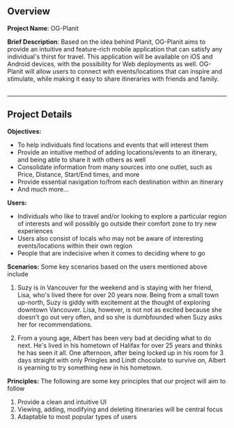 ## Overview

**Project Name**: OG-Planit

**Brief Description**: Based on the idea behind Planit, OG-Planit aims to provide an intuitive and feature-rich mobile application that can satisfy any individual's thirst for travel. This application will be available on iOS and Android devices, with the possibility for Web deployments as well. OG-Planit will allow users to connect with events/locations that can inspire and stimulate, while making it easy to share itineraries with friends and family. <br/><br/>
___

## Project Details
**Objectives:** 
* To help individuals find locations and events that will interest them
* Provide an intuitive method of adding locations/events to an itinerary, and being able to share it with others as well
* Consolidate information from many sources into one outlet, such as Price, Distance, Start/End times, and more
* Provide essential navigation to/from each destination within an itinerary
* And much more...

**Users:** 
* Individuals who like to travel and/or looking to explore a particular region of interests and will possibly go outside their comfort zone to try new experiences
* Users also consist of locals who may not be aware of interesting events/locations within their own region
* People that are indecisive when it comes to deciding where to go


**Scenarios:** Some key scenarios based on the users mentioned above include

1. Suzy is in Vancouver for the weekend and is staying with her friend, Lisa, who's lived there for over 20 years now. Being from a small town up-north, Suzy is giddy with excitement at the thought of exploring downtown Vancouver. Lisa, however, is not not as excited because she doesn't go out very often, and so she is dumbfounded when Suzy asks her for recommendations.

2. From a young age, Albert has been very bad at deciding what to do next. He's lived in his hometown of Halifax for over 25 years and thinks he has seen it all. One afternoon, after being locked up in his room for 3 days straight with only Pringles and Lindt chocolate to survive on, Albert is yearning to try something new in his hometown.


**Principles:** The following are some key principles that our project will aim to follow
1. Provide a clean and intuitive UI
2. Viewing, adding, modifying and deleting itineraries will be central focus
3. Adaptable to most popular types of users
